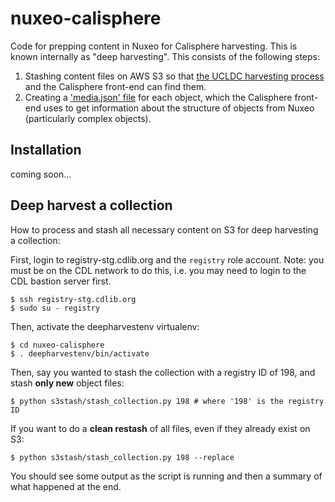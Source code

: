 # nuxeo-calisphere

Code for prepping content in Nuxeo for Calisphere harvesting. This is known internally as "deep harvesting". This consists of the following steps:

1. Stashing content files on AWS S3 so that [the UCLDC harvesting process](https://github.com/ucldc/harvester) and the Calisphere front-end can find them.
2. Creating a ['media.json' file](https://github.com/ucldc/ucldc-docs/wiki/media.json) for each object, which the Calisphere front-end uses to get information about the structure of objects from Nuxeo (particularly complex objects). 

## Installation

coming soon...
    
## Deep harvest a collection

How to process and stash all necessary content on S3 for deep harvesting a collection:

First, login to registry-stg.cdlib.org and the `registry` role account. Note: you must be on the CDL network to do this, i.e. you may need to login to the CDL bastion server first.

    $ ssh registry-stg.cdlib.org 
    $ sudo su - registry
    
Then, activate the deepharvestenv virtualenv:

    $ cd nuxeo-calisphere
    $ . deepharvestenv/bin/activate
        
Then, say you wanted to stash the collection with a registry ID of 198, and stash **only new** object files:

    $ python s3stash/stash_collection.py 198 # where '198' is the registry ID
    
If you want to do a **clean restash** of all files, even if they already exist on S3:

    $ python s3stash/stash_collection.py 198 --replace
    
You should see some output as the script is running and then a summary of what happened at the end.      
